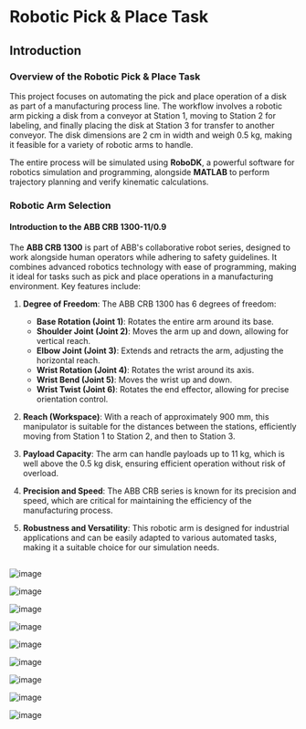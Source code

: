 # Robotic Pick & Place Task

## Introduction

### Overview of the Robotic Pick & Place Task

This project focuses on automating the pick and place operation of a disk as part of a manufacturing process line. The workflow involves a robotic arm picking a disk from a conveyor at Station 1, moving to Station 2 for labeling, and finally placing the disk at Station 3 for transfer to another conveyor. The disk dimensions are 2 cm in width and weigh 0.5 kg, making it feasible for a variety of robotic arms to handle.

The entire process will be simulated using **RoboDK**, a powerful software for robotics simulation and programming, alongside **MATLAB** to perform trajectory planning and verify kinematic calculations.

### Robotic Arm Selection

#### Introduction to the ABB CRB 1300-11/0.9

The **ABB CRB 1300** is part of ABB's collaborative robot series, designed to work alongside human operators while adhering to safety guidelines. It combines advanced robotics technology with ease of programming, making it ideal for tasks such as pick and place operations in a manufacturing environment. Key features include:

1. **Degree of Freedom**: The ABB CRB 1300 has 6 degrees of freedom:
   - **Base Rotation (Joint 1)**: Rotates the entire arm around its base.
   - **Shoulder Joint (Joint 2)**: Moves the arm up and down, allowing for vertical reach.
   - **Elbow Joint (Joint 3)**: Extends and retracts the arm, adjusting the horizontal reach.
   - **Wrist Rotation (Joint 4)**: Rotates the wrist around its axis.
   - **Wrist Bend (Joint 5)**: Moves the wrist up and down.
   - **Wrist Twist (Joint 6)**: Rotates the end effector, allowing for precise orientation control.

2. **Reach (Workspace)**: With a reach of approximately 900 mm, this manipulator is suitable for the distances between the stations, efficiently moving from Station 1 to Station 2, and then to Station 3.

3. **Payload Capacity**: The arm can handle payloads up to 11 kg, which is well above the 0.5 kg disk, ensuring efficient operation without risk of overload.

4. **Precision and Speed**: The ABB CRB series is known for its precision and speed, which are critical for maintaining the efficiency of the manufacturing process.

5. **Robustness and Versatility**: This robotic arm is designed for industrial applications and can be easily adapted to various automated tasks, making it a suitable choice for our simulation needs.

## 
![image](https://github.com/user-attachments/assets/238f89e2-67f1-452a-a49e-b3decd8917d8)

![image](https://github.com/user-attachments/assets/7cbf1ede-593a-4321-8eae-eccf64677c3c)

![image](https://github.com/user-attachments/assets/b7caa7b3-a362-4067-93e0-9c22b608d9af)

![image](https://github.com/user-attachments/assets/dba007f1-a747-4afa-b011-84e043dcaadc)

![image](https://github.com/user-attachments/assets/661ecec6-6a3d-44d6-824c-c9fe73f32913)

![image](https://github.com/user-attachments/assets/d1c012b3-e650-4930-b9e3-c688a1b5da45)

![image](https://github.com/user-attachments/assets/a4b2901c-85e7-49fb-b0e4-62f71140d2b0)

![image](https://github.com/user-attachments/assets/e5ba99ce-8824-4cd3-9fc5-1da705d25d22)

![image](https://github.com/user-attachments/assets/c22b2278-714d-46e1-ba93-e4b638d7aa79)

